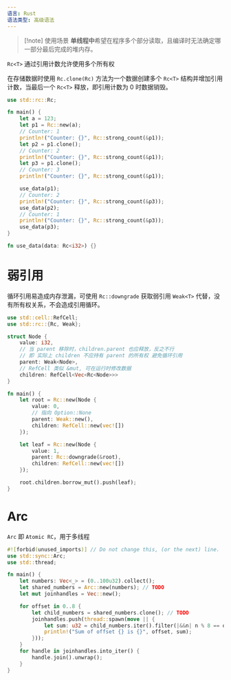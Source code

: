 ```yaml
---
语言: Rust
语法类型: 高级语法
---
```

> [!note] 使用场景
> **单线程中**希望在程序多个部分读取，且编译时无法确定哪一部分最后完成的堆内存。

`Rc<T>` 通过引用计数允许使用多个所有权

在存储数据时使用 `Rc.clone(Rc)` 方法为一个数据创建多个 `Rc<T>` 结构并增加引用计数，当最后一个 `Rc<T>` 释放，即引用计数为 0 时数据销毁。

```rust
use std::rc::Rc;

fn main() {
    let a = 123;
    let p1 = Rc::new(a);
    // Counter: 1
    println!("Counter: {}", Rc::strong_count(&p1));
    let p2 = p1.clone();
    // Counter: 2
    println!("Counter: {}", Rc::strong_count(&p1));
    let p3 = p1.clone();
    // Counter: 3
    println!("Counter: {}", Rc::strong_count(&p1));

    use_data(p1);
    // Counter: 2
    println!("Counter: {}", Rc::strong_count(&p3));
    use_data(p2);
    // Counter: 1
    println!("Counter: {}", Rc::strong_count(&p3));
    use_data(p3);
}

fn use_data(data: Rc<i32>) {}
```
# 弱引用

循环引用易造成内存泄漏，可使用 `Rc::downgrade` 获取弱引用 `Weak<T>` 代替，没有所有权关系，不会造成引用循环。

```rust title:Node
use std::cell::RefCell;
use std::rc::{Rc, Weak};

struct Node {
    value: i32,
    // 当 parent 移除时，children.parent 也应释放，反之不行
    // 即 实际上 children 不应持有 parent 的所有权 避免循环引用
    parent: Weak<Node>,
    // RefCell 类似 &mut, 可在运行时修改数据
    children: RefCell<Vec<Rc<Node>>>
}
```

```rust title:main
fn main() {
    let root = Rc::new(Node {
        value: 0,
        // 指向 Option::None
        parent: Weak::new(),
        children: RefCell::new(vec![])
    });

    let leaf = Rc::new(Node {
        value: 1,
        parent: Rc::downgrade(&root),
        children: RefCell::new(vec![])
    });

    root.children.borrow_mut().push(leaf);
}
```

# Arc

`Arc` 即 `Atomic RC`，用于多线程

```rust hl:7,11
#![forbid(unused_imports)] // Do not change this, (or the next) line.
use std::sync::Arc;
use std::thread;

fn main() {
    let numbers: Vec<_> = (0..100u32).collect();
    let shared_numbers = Arc::new(numbers); // TODO
    let mut joinhandles = Vec::new();

    for offset in 0..8 {
        let child_numbers = shared_numbers.clone(); // TODO
        joinhandles.push(thread::spawn(move || {
            let sum: u32 = child_numbers.iter().filter(|&&n| n % 8 == offset).sum();
            println!("Sum of offset {} is {}", offset, sum);
        }));
    }
    for handle in joinhandles.into_iter() {
        handle.join().unwrap();
    }
}
```
